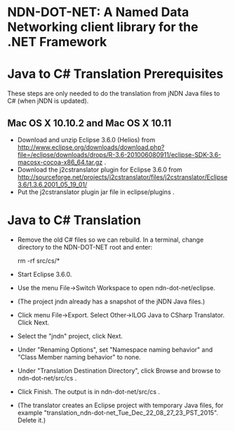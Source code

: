 NDN-DOT-NET:  A Named Data Networking client library for the .NET Framework
===========================================================================

Java to C# Translation Prerequisites
====================================
These steps are only needed to do the translation from jNDN Java files to C#
(when jNDN is updated).

## Mac OS X 10.10.2 and Mac OS X 10.11

* Download and unzip Eclipse 3.6.0 (Helios) from 
  http://www.eclipse.org/downloads/download.php?file=/eclipse/downloads/drops/R-3.6-201006080911/eclipse-SDK-3.6-macosx-cocoa-x86_64.tar.gz .
* Download the j2cstranslator plugin for Eclipse 3.6.0 from
  http://sourceforge.net/projects/j2cstranslator/files/j2cstranslator/Eclipse3.6/1.3.6.2001_05_19_01/
* Put the j2cstranslator plugin jar file in eclipse/plugins .

Java to C# Translation
======================
* Remove the old C# files so we can rebuild. In a terminal, change directory to
  the NDN-DOT-NET root and enter:

    rm -rf src/cs/*

* Start Eclipse 3.6.0.
* Use the menu File->Switch Workspace to open ndn-dot-net/eclipse.
* (The project jndn already has a snapshot of the jNDN Java files.)
* Click menu File->Export. Select Other->ILOG Java to CSharp Translator. Click Next.
* Select the "jndn" project, click Next.
* Under "Renaming Options", set "Namespace naming behavior" and "Class Member naming behavior" to none.
* Under "Translation Destination Directory", click Browse and browse to ndn-dot-net/src/cs .
* Click Finish. The output is in ndn-dot-net/src/cs .
* (The translator creates an Eclipse project with temporary Java files, for example "translation_ndn-dot-net_Tue_Dec_22_08_27_23_PST_2015". Delete it.)

